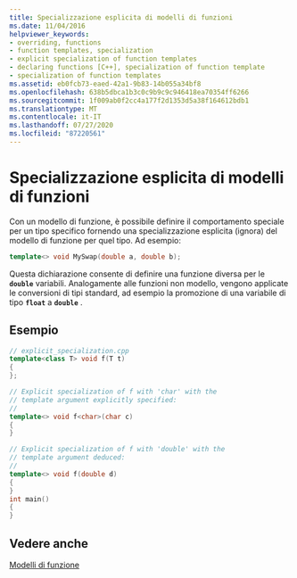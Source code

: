 ```yaml
---
title: Specializzazione esplicita di modelli di funzioni
ms.date: 11/04/2016
helpviewer_keywords:
- overriding, functions
- function templates, specialization
- explicit specialization of function templates
- declaring functions [C++], specialization of function template
- specialization of function templates
ms.assetid: eb0fcb73-eaed-42a1-9b83-14b055a34bf8
ms.openlocfilehash: 638b5dbca1b3c0c9b9c9c946418ea70354ff6266
ms.sourcegitcommit: 1f009ab0f2cc4a177f2d1353d5a38f164612bdb1
ms.translationtype: MT
ms.contentlocale: it-IT
ms.lasthandoff: 07/27/2020
ms.locfileid: "87220561"
---
```

# <a name="explicit-specialization-of-function-templates"></a>Specializzazione esplicita di modelli di funzioni

Con un modello di funzione, è possibile definire il comportamento speciale per un tipo specifico fornendo una specializzazione esplicita (ignora) del modello di funzione per quel tipo. Ad esempio:

```cpp
template<> void MySwap(double a, double b);
```

Questa dichiarazione consente di definire una funzione diversa per le **`double`** variabili. Analogamente alle funzioni non modello, vengono applicate le conversioni di tipi standard, ad esempio la promozione di una variabile di tipo **`float`** a **`double`** .

## <a name="example"></a>Esempio

```cpp
// explicit_specialization.cpp
template<class T> void f(T t)
{
};

// Explicit specialization of f with 'char' with the
// template argument explicitly specified:
//
template<> void f<char>(char c)
{
}

// Explicit specialization of f with 'double' with the
// template argument deduced:
//
template<> void f(double d)
{
}
int main()
{
}
```

## <a name="see-also"></a>Vedere anche

[Modelli di funzione](../cpp/function-templates.md)
